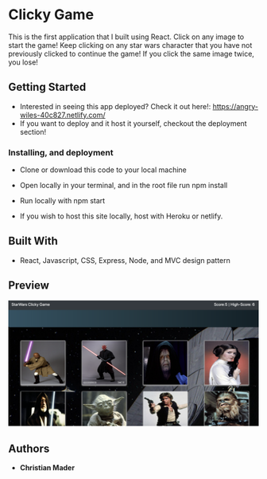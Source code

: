 # Clicky Game 

This is the first application that I built using React. Click on any image to start the game! Keep clicking on any star wars character that you have not previously clicked to continue the game! If you click the same image twice, you lose! 

## Getting Started

* Interested in seeing this app deployed? Check it out here!: https://angry-wiles-40c827.netlify.com/
* If you want to deploy and it host it yourself, checkout the deployment section!

### Installing, and deployment

* Clone or download this code to your local machine

* Open locally in your terminal, and in the root file run npm install

* Run locally with npm start

* If you wish to host this site locally, host with Heroku or netlify. 


## Built With

* React, Javascript, CSS,  Express, Node, and MVC design pattern 

## Preview

![Clicky game](src/images/demo.png)


## Authors

* **Christian Mader** 

